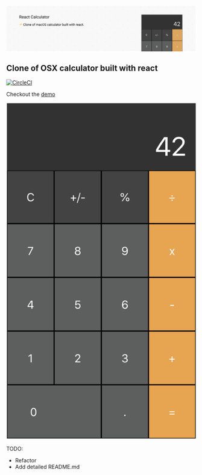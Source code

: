 ![banner](banner.png)

## Clone of OSX calculator built with react

[![CircleCI](https://circleci.com/gh/chamoda/react-calculator/tree/master.svg?style=shield)](https://circleci.com/gh/chamoda/react-calculator/tree/master)

Checkout the [demo](https://chamoda.com/react-calculator/)

![screen](screen.png)

TODO: 
* Refactor
* Add detailed README.md 




